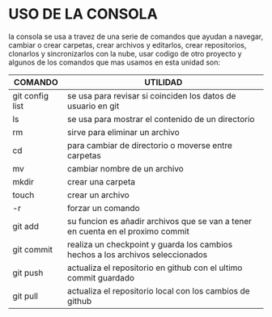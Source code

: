 # USO DE LA CONSOLA
la consola se usa a travez de una serie de comandos que ayudan a navegar, cambiar o crear carpetas,
crear archivos y editarlos, crear repositorios, clonarlos y sincronizarlos con la nube, usar codigo de otro proyecto y algunos de los comandos que mas usamos en esta unidad son:

| COMANDO | UTILIDAD |
|---------|-----------
git config list| se usa para revisar si coinciden los datos de usuario en git
ls| se usa para mostrar el contenido de un directorio
rm | sirve para eliminar un archivo
cd | para cambiar de directorio o moverse entre carpetas
mv | cambiar nombre de un archivo
mkdir | crear una carpeta
touch| crear un archivo
-r| forzar un comando
git add| su funcion es añadir archivos que se van a tener en cuenta en el proximo commit
git commit| realiza un checkpoint y guarda los cambios hechos a los archivos seleccionados
git push | actualiza el repositorio en github con el ultimo commit guardado
git pull| actualiza el repositorio local con los cambios de github